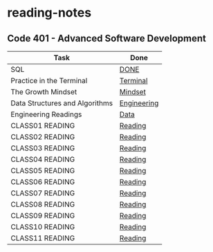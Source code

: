 # reading-notes
## Code 401 - Advanced Software Development

| Task | Done |
| --- | ----------- |
| SQL | [DONE](./sql.md) |
| Practice in the Terminal | [Terminal](./Terminal.md)
| The Growth Mindset | [Mindset](./TheGrowthMindset.md)
| Data Structures and Algorithms | [Engineering](./Engineering.md)
| Engineering Readings | [Data](./Data.md)
| CLASS01 READING | [Reading](./Class01_Read.md) |
| CLASS02 READING | [Reading](./Class02_Read.md) |
| CLASS03 READING | [Reading](./Class03_Read.md) |
| CLASS04 READING | [Reading](./Class04_Read.md) |
| CLASS05 READING | [Reading](./Class05_Read.md) |
| CLASS06 READING | [Reading](./Class06_Read.md) |
| CLASS07 READING | [Reading](./Class07_Read.md) |
| CLASS08 READING | [Reading](./Class08_Read.md) |
| CLASS09 READING | [Reading](./Class09_Read.md) |
| CLASS10 READING | [Reading](./Class10_Read.md) |
| CLASS11 READING | [Reading](./Class11_Read.md) |










